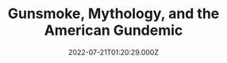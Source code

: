 ---
collection_archive: false
collection_awards: []
collection_category:
  - Kids
  - Color
  - Still Life + Details
  - Environments
  - Reportage
collection_content: >-
  This work-in progress investigates gun culture not in a singular sense as one
  belonging to the enthusiast, but one that is synonymous with being an American
  citizen as we share the land with more guns than citizens. Stories on guns are
  plenty but none which look at the role firearms have played in the mythology
  of the American West. From film, music, and literature, the world loves our
  pop culture exports of the gun carrying character personified as the cowboy,
  pioneer, soldier, mobster and the gangster. A uniquely American export is now
  a uniquely American health crisis.


  I have a long personal relationship with firearms. Raised in the Ozarks
  hunting is a way of life yet my brothers and I were not allowed to play with
  toy guns. In high school I was on a mass shooting kill list. In 2012 my cousin
  took her land her young children’s lives (11, 10, and 22 months).


  Here you will find scenes from civilian tactical training facilities,
  neighborhoods wracked by gun violence, activists, politicians, wild-west
  shootouts, “patriots,” and gun safety exercises.
collection_cover: https://d1sf55qlb7p6hz.cloudfront.net/rieser-vox-guns-16.jpg
collection_cover_mobile: https://d1sf55qlb7p6hz.cloudfront.net/2022-08_vertical-covers-18.jpg
collection_description: >-
  Firearms are deeply ingrained with what it means to be American and our
  history of the American West—a history of celebrated individualism
  paradoxically based on our freedom as the conquering settler and oppressor.


  Featured on Buzzfeed News. 
collection_description_alignment: center
collection_exhibition: []
collection_filter: Personal
collection_hidden: false
collection_meta: 2021 - 2022
collection_meta_2: 
collection_press: []
collection_preview:
  - https://d1sf55qlb7p6hz.cloudfront.net/4x3-guns-3.jpg
  - https://d1sf55qlb7p6hz.cloudfront.net/4x3-guns-1.jpg
  - https://d1sf55qlb7p6hz.cloudfront.net/4x3-guns-2.jpg
  - https://d1sf55qlb7p6hz.cloudfront.net/4x3-guns-11.jpg
  - https://d1sf55qlb7p6hz.cloudfront.net/4x3-guns-10.jpg
  - https://d1sf55qlb7p6hz.cloudfront.net/4x3-guns-9.jpg
  - https://d1sf55qlb7p6hz.cloudfront.net/4x3-guns-8.jpg
  - https://d1sf55qlb7p6hz.cloudfront.net/4x3-guns-7.jpg
  - https://d1sf55qlb7p6hz.cloudfront.net/4x3-guns-6.jpg
  - https://d1sf55qlb7p6hz.cloudfront.net/4x3-guns-5.jpg
  - https://d1sf55qlb7p6hz.cloudfront.net/4x3-guns-4.jpg
cover_image: 
date: 2022-07-21T01:20:29.000Z
hide_footer: false
layout: blocks
navigation_theme: black
px_extra: true
row_alignment: between
slug: gundemic
theme_color: #CAE8E3
theme_color_all_works: 
title: Gunsmoke, Mythology, and the American Gundemic 
seo:
  meta_description: 
  meta_title: 
collection_blocks:
  - _bookshop_name: collections/media-row-start
    row_alignment: between
  - _bookshop_name: collections/media-element
    align_y: 
    block: media-element
    caption: 
    color: #DCE3F3
    image: https://d1sf55qlb7p6hz.cloudfront.net/rieser-vox-guns-1.jpg
    margin_left: 20
    margin_right: 0
    margin_y: 100
    width: 60
  - _bookshop_name: collections/media-row
    row_alignment: between
  - _bookshop_name: collections/media-element
    align_y: 
    block: media-element
    caption: 
    color: #EFE5DD
    image: https://d1sf55qlb7p6hz.cloudfront.net/rieser-vox-guns-2.jpg
    margin_left: 5
    margin_right: 0
    margin_y: 100
    width: 33
  - _bookshop_name: collections/media-element
    align_y: 
    block: media-element
    caption: 
    color: #C6E2D4
    image: https://d1sf55qlb7p6hz.cloudfront.net/rieser-vox-guns-3.jpg
    margin_left: 0
    margin_right: 5
    margin_y: 500
    width: 45
  - _bookshop_name: collections/media-row
    row_alignment: between
  - _bookshop_name: collections/media-element
    align_y: 
    block: media-element
    caption: 
    color: #D8D7E3
    image: https://d1sf55qlb7p6hz.cloudfront.net/rieser-vox-guns-4.jpg
    margin_left: 10
    margin_right: 0
    margin_y: 100
    width: 55
  - _bookshop_name: collections/media-row
    row_alignment: between
  - _bookshop_name: collections/media-element
    align_y: 
    block: media-element
    caption: 
    color: #EDE5DE
    image: https://d1sf55qlb7p6hz.cloudfront.net/rieser-vox-guns-5.jpg
    margin_left: 30
    margin_right: 0
    margin_y: 100
    width: 66
  - _bookshop_name: collections/media-row
    row_alignment: between
  - _bookshop_name: collections/media-element
    align_y: 
    block: media-element
    caption: 
    color: #EFCAB3
    image: https://d1sf55qlb7p6hz.cloudfront.net/rieser-vox-guns-6.jpg
    margin_left: 20
    margin_right: 0
    margin_y: 100
    width: 40
  - _bookshop_name: collections/media-row
    row_alignment: between
  - _bookshop_name: collections/media-element
    align_y: 
    block: media-element
    caption: 
    color: #F8EBCC
    image: https://d1sf55qlb7p6hz.cloudfront.net/rieser-vox-guns-7.jpg
    margin_left: 35
    margin_right: 0
    margin_y: 100
    width: 33
  - _bookshop_name: collections/media-row
    row_alignment: between
  - _bookshop_name: collections/media-element
    align_y: 
    block: media-element
    caption: 
    color: #DCEDF8
    image: https://d1sf55qlb7p6hz.cloudfront.net/rieser-guns-redo-1.jpg
    margin_left: 10
    margin_right: 0
    margin_y: 200
    width: 40
  - _bookshop_name: collections/media-element
    align_y: 
    block: media-element
    caption: 
    color: #F3E1D4
    image: https://d1sf55qlb7p6hz.cloudfront.net/rieser-vox-guns-9.jpg
    margin_left: 0
    margin_right: 5
    margin_y: 200
    width: 40
  - _bookshop_name: collections/media-row
    row_alignment: between
  - _bookshop_name: collections/media-element
    align_y: 
    block: media-element
    caption: 
    color: #F4DFE7
    image: https://d1sf55qlb7p6hz.cloudfront.net/rieser-vox-guns-10.jpg
    margin_left: 35
    margin_right: 0
    margin_y: 200
    width: 50
  - _bookshop_name: collections/media-row
    row_alignment: between
  - _bookshop_name: collections/media-element
    align_y: 
    block: media-element
    caption: 
    color: #D5F4F6
    image: https://d1sf55qlb7p6hz.cloudfront.net/rieser-vox-guns-11.jpg
    margin_left: 20
    margin_right: 0
    margin_y: 100
    width: 30
  - _bookshop_name: collections/media-element
    align_y: 
    block: media-element
    caption: 
    color: #F9D1BC
    image: https://d1sf55qlb7p6hz.cloudfront.net/rieser-vox-guns-12.jpg
    margin_left: 0
    margin_right: 0
    margin_y: 400
    width: 40
  - _bookshop_name: collections/media-row
    row_alignment: between
  - _bookshop_name: collections/media-element
    align_y: 
    block: media-element
    caption: 
    color: #CCE3FA
    image: https://d1sf55qlb7p6hz.cloudfront.net/rieser-vox-guns-13.jpg
    margin_left: 40
    margin_right: 0
    margin_y: 100
    width: 30
  - _bookshop_name: collections/media-row
    row_alignment: between
  - _bookshop_name: collections/media-element
    align_y: 
    block: media-element
    caption: 
    color: #F0F3D4
    image: https://d1sf55qlb7p6hz.cloudfront.net/rieser-vox-guns-14.jpg
    margin_left: 25
    margin_right: 0
    margin_y: 100
    width: 60
  - _bookshop_name: collections/media-row
    row_alignment: between
  - _bookshop_name: collections/media-element
    align_y: 
    block: media-element
    caption: 
    color: #EADEF4
    image: https://d1sf55qlb7p6hz.cloudfront.net/rieser-vox-guns-15.jpg
    margin_left: 10
    margin_right: 0
    margin_y: 100
    width: 33
  - _bookshop_name: collections/media-row
    row_alignment: between
  - _bookshop_name: collections/media-element
    align_y: 
    block: media-element
    caption: 
    color: #D0F1F0
    image: https://d1sf55qlb7p6hz.cloudfront.net/rieser-vox-guns-16.jpg
    margin_left: 20
    margin_right: 0
    margin_y: 100
    width: 75
  - _bookshop_name: collections/media-row
    row_alignment: between
  - _bookshop_name: collections/media-element
    align_y: 
    block: media-element
    caption: 
    color: #F1E3CF
    image: https://d1sf55qlb7p6hz.cloudfront.net/rieser-vox-guns-17.jpg
    margin_left: 5
    margin_right: 0
    margin_y: 100
    width: 50
  - _bookshop_name: collections/media-row
    row_alignment: between
  - _bookshop_name: collections/media-element
    align_y: 
    block: media-element
    caption: 
    color: #F9DECE
    image: https://d1sf55qlb7p6hz.cloudfront.net/rieser-vox-guns-18.jpg
    margin_left: 30
    margin_right: 0
    margin_y: 100
    width: 40
  - _bookshop_name: collections/media-element
    align_y: 
    block: media-element
    caption: 
    color: #D5D9F0
    image: https://d1sf55qlb7p6hz.cloudfront.net/rieser-vox-guns-19.jpg
    margin_left: 0
    margin_right: 5
    margin_y: 600
    width: 20
  - _bookshop_name: collections/media-row
    row_alignment: between
  - _bookshop_name: collections/media-element
    align_y: 
    block: media-element
    caption: 
    color: #D8F3D8
    image: https://d1sf55qlb7p6hz.cloudfront.net/rieser-vox-guns-21.jpg
    margin_left: 5
    margin_right: 0
    margin_y: 600
    width: 40
  - _bookshop_name: collections/media-element
    align_y: 
    block: media-element
    caption: 
    color: #CCE1F3
    image: https://d1sf55qlb7p6hz.cloudfront.net/rieser-vox-guns-20.jpg
    margin_left: 0
    margin_right: 15
    margin_y: 100
    width: 33
  - _bookshop_name: collections/media-row
    row_alignment: between
  - _bookshop_name: collections/media-element
    align_y: 
    block: media-element
    caption: 
    color: #FBC1A2
    image: https://d1sf55qlb7p6hz.cloudfront.net/rieser-vox-guns-22.jpg
    margin_left: 15
    margin_right: 0
    margin_y: 100
    width: 50
  - _bookshop_name: collections/media-element
    align_y: 
    block: media-element
    caption: 
    color: #EDDAF0
    image: https://d1sf55qlb7p6hz.cloudfront.net/rieser-vox-guns-23.jpg
    margin_left: 0
    margin_right: 5
    margin_y: 700
    width: 25
  - _bookshop_name: collections/media-row
    row_alignment: between
  - _bookshop_name: collections/media-element
    align_y: 
    block: media-element
    caption: 
    color: #F6F1D0
    image: https://d1sf55qlb7p6hz.cloudfront.net/rieser-vox-guns-24.jpg
    margin_left: 35
    margin_right: 0
    margin_y: 100
    width: 45
  - _bookshop_name: collections/media-row
    row_alignment: between
  - _bookshop_name: collections/media-element
    align_y: 
    block: media-element
    caption: 
    color: #DDEDF6
    image: https://d1sf55qlb7p6hz.cloudfront.net/rieser-vox-guns-26.jpg
    margin_left: 5
    margin_right: 0
    margin_y: 100
    width: 66
  - _bookshop_name: collections/media-row
    row_alignment: between
  - _bookshop_name: collections/media-element
    align_y: 
    block: media-element
    caption: 
    color: #D8E9BA
    image: https://d1sf55qlb7p6hz.cloudfront.net/rieser-vox-guns-25.jpg
    margin_left: 15
    margin_right: 0
    margin_y: 300
    width: 30
  - _bookshop_name: collections/media-element
    align_y: 
    block: media-element
    caption: 
    color: #FFEBDA
    image: https://d1sf55qlb7p6hz.cloudfront.net/rieser-vox-guns-27.jpg
    margin_left: 0
    margin_right: 10
    margin_y: 100
    width: 33
  - _bookshop_name: collections/media-row
    row_alignment: between
  - _bookshop_name: collections/media-element
    align_y: 
    block: media-element
    caption: 
    color: #DDFFE6
    image: https://d1sf55qlb7p6hz.cloudfront.net/rieser-vox-guns-29.jpg
    margin_left: 35
    margin_right: 0
    margin_y: 100
    width: 33
  - _bookshop_name: collections/media-row
    row_alignment: between
  - _bookshop_name: collections/media-element
    align_y: 
    block: media-element
    caption: 
    color: #ECDDFF
    image: https://d1sf55qlb7p6hz.cloudfront.net/rieser-vox-guns-30.jpg
    margin_left: 5
    margin_right: 0
    margin_y: 100
    width: 40
  - _bookshop_name: collections/media-row
    row_alignment: between
  - _bookshop_name: collections/media-element
    align_y: 
    block: media-element
    caption: 
    color: #DDF1FF
    image: https://d1sf55qlb7p6hz.cloudfront.net/rieser-vox-guns-31.jpg
    margin_left: 15
    margin_right: 0
    margin_y: 100
    width: 60
  - _bookshop_name: collections/media-row
    row_alignment: between
  - _bookshop_name: collections/media-element
    align_y: 
    block: media-element
    caption: 
    color: #DDFFE6
    image: https://d1sf55qlb7p6hz.cloudfront.net/rieser-vox-guns-32.jpg
    margin_left: 25
    margin_right: 0
    margin_y: 500
    width: 25
  - _bookshop_name: collections/media-element
    align_y: 
    block: media-element
    caption: 
    color: #FFEFDD
    image: https://d1sf55qlb7p6hz.cloudfront.net/rieser-vox-guns-33.jpg
    margin_left: 0
    margin_right: 10
    margin_y: 100
    width: 33
  - _bookshop_name: collections/media-row
    row_alignment: between
  - _bookshop_name: collections/media-element
    align_y: start
    caption: 
    color: #F6F7A0
    image: https://d1sf55qlb7p6hz.cloudfront.net/rieser-vox-guns-34.jpg
    margin_left: 5
    margin_right: 0
    margin_y: 100
    width: 60
  - _bookshop_name: collections/media-row
    row_alignment: between
  - _bookshop_name: collections/media-element
    align_y: 
    block: media-element
    caption: 
    color: #DCE3F3
    image: https://d1sf55qlb7p6hz.cloudfront.net/rieser-vox-guns-35.jpg
    margin_left: 10
    margin_right: 0
    margin_y: 100
    width: 40
  - _bookshop_name: collections/media-row
    row_alignment: between
  - _bookshop_name: collections/media-element
    align_y: 
    block: media-element
    caption: 
    color: #EFE5DD
    image: https://d1sf55qlb7p6hz.cloudfront.net/rieser-vox-guns-36.jpg
    margin_left: 35
    margin_right: 0
    margin_y: 100
    width: 33
  - _bookshop_name: collections/media-element
    align_y: 
    block: media-element
    caption: 
    color: #C6E2D4
    image: https://d1sf55qlb7p6hz.cloudfront.net/rieser-vox-guns-37.jpg
    margin_left: 0
    margin_right: 0
    margin_y: 900
    width: 25
  - _bookshop_name: collections/media-row
    row_alignment: between
  - _bookshop_name: collections/media-element
    align_y: 
    block: media-element
    caption: 
    color: #D8D7E3
    image: https://d1sf55qlb7p6hz.cloudfront.net/rieser-vox-guns-38.jpg
    margin_left: 55
    margin_right: 0
    margin_y: 100
    width: 33
  - _bookshop_name: collections/media-row
    row_alignment: between
  - _bookshop_name: collections/media-element
    align_y: 
    block: media-element
    caption: 
    color: #EDE5DE
    image: https://d1sf55qlb7p6hz.cloudfront.net/rieser-vox-guns-39.jpg
    margin_left: 10
    margin_right: 0
    margin_y: 100
    width: 55
  - _bookshop_name: collections/media-row
    row_alignment: between
  - _bookshop_name: collections/media-element
    align_y: 
    block: media-element
    caption: 
    color: #EFCAB3
    image: https://d1sf55qlb7p6hz.cloudfront.net/rieser-vox-guns-40.jpg
    margin_left: 15
    margin_right: 0
    margin_y: 100
    width: 30
  - _bookshop_name: collections/media-element
    align_y: 
    block: media-element
    caption: 
    color: #F8EBCC
    image: https://d1sf55qlb7p6hz.cloudfront.net/rieser-vox-guns-41.jpg
    margin_left: 0
    margin_right: 0
    margin_y: 400
    width: 50
  - _bookshop_name: collections/media-row
    row_alignment: between
  - _bookshop_name: collections/media-element
    align_y: 
    block: media-element
    caption: 
    color: #DCEDF8
    image: https://d1sf55qlb7p6hz.cloudfront.net/rieser-vox-guns-42.jpg
    margin_left: 25
    margin_right: 0
    margin_y: 100
    width: 50
  - _bookshop_name: collections/media-row
    row_alignment: between
  - _bookshop_name: collections/media-element
    align_y: 
    block: media-element
    caption: 
    color: #F3E1D4
    image: https://d1sf55qlb7p6hz.cloudfront.net/rieser-vox-guns-43.jpg
    margin_left: 15
    margin_right: 0
    margin_y: 100
    width: 70
  - _bookshop_name: collections/media-row-end
---